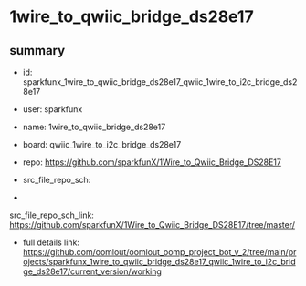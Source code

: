 # 1wire_to_qwiic_bridge_ds28e17
 
## summary 
* id: sparkfunx_1wire_to_qwiic_bridge_ds28e17_qwiic_1wire_to_i2c_bridge_ds28e17
* user: sparkfunx
* name: 1wire_to_qwiic_bridge_ds28e17
* board: qwiic_1wire_to_i2c_bridge_ds28e17
* repo: https://github.com/sparkfunX/1Wire_to_Qwiic_Bridge_DS28E17



* src_file_repo_sch: 
*
 src_file_repo_sch_link: https://github.com/sparkfunX/1Wire_to_Qwiic_Bridge_DS28E17/tree/master/
* full details link: https://github.com/oomlout/oomlout_oomp_project_bot_v_2/tree/main/projects/sparkfunx_1wire_to_qwiic_bridge_ds28e17_qwiic_1wire_to_i2c_bridge_ds28e17/current_version/working  






